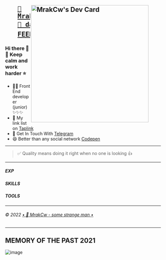 
<a href="https://app.daily.dev/MrakCw"><figure><img src="https://api.daily.dev/devcards/ab534477571c4e1490aac748f43dae42.png?r=r2y" width="380" align="right" alt="MrakCw's Dev Card"/><figcaption><pre>📜 MrakCw's Dev Card 🧙‍♂️<br>👑 daily.dev ⭐ TOP NEWS FEEDS</pre></figcaption></figure></a>
---


### Hi there 👋 📍 Keep calm and work harder ⭐
- 👨‍💻 Front End developer (junior)✨✨✨
- 🔭 My link list on [Taplink](https://taplink.cc/4uk_4upik)
- 💬 Get In Touch With [Telegram](https://t.me/mrakcw)
- 😄 Better than any social network [Codepen](https://codepen.io/mrakcw)

---

> ✅ Quality means doing it right when no one is looking 👍

---

##### EXP

##### SKILLS

##### TOOLS

---

###### &copy; 2022 [•  🐯 MrakCw - some strange man  •](https://mrakcw.cc.ua)

---

## MEMORY OF THE PAST 2021
![image](https://user-images.githubusercontent.com/2831212/146075607-2578e3d0-89fe-4eda-a931-c0e9525a22ec.png)


<!--
**mrakcw/mrakcw** is a ✨ _special_ ✨ repository because its `README.md` (this file) appears on your GitHub profile.

Here are some ideas to get you started:
# 🏍 🏍 🏍
- 🔭 I’m currently working on ...
- 🌱 I’m currently learning ...
- 👯 I’m looking to collaborate on ...
- 🤔 I’m looking for help with ...
- 💬 Ask me about ...
- 📫 How to reach me: ...
- 😄 Pronouns: ...
- ⚡ Fun fact: ...
-->


<!--
<a href="https://app.daily.dev/MrakCw"><img src="https://api.daily.dev/devcards/ab534477571c4e1490aac748f43dae42.png?r=r2y" width="400" alt="MrakCw's Dev Card"/></a>
-->
<!--
![Create something amazinga](https://github-readme-stats.vercel.app/api?username=mrakcw&count_private=true&show_icons=true&theme=prussian "Some strange man 🧙‍♂️ - MrakCw")
<!--
![Work harder 👑](https://github-readme-stats.vercel.app/api/top-langs/?username=mrakcw&count_private=true&show_icons=true&theme=prussian "Some strange man 🧙‍♂️ - MrakCw")

![image](https://user-images.githubusercontent.com/2831212/146074490-61417d8b-3083-436a-ac2e-036cb05392de.png)

<a href="https://app.daily.dev/MrakCw"><img src="https://api.daily.dev/devcards/ab534477571c4e1490aac748f43dae42.png?r=r2y" width="400" alt="MrakCw's Dev Card"/></a> -->
